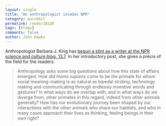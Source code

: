 ```yaml
---
layout: single 
title: "An anthropologist invades NPR" 
category: quickbit
permalink: /node/28128
tags: [blogs] 
comments: false 
author: John Hawks 
---
```


Anthropologist Barbara J. King has <a href="http://www.npr.org/blogs/13.7/2011/09/15/140461011/humans-and-other-animals-a-voice-from-anthropology">begun a stint as a writer at the NPR science and culture blog, 13.7</a>. In her introductory post, she gives a pr&egrave;cis of the field for the readers:

<blockquote>Anthropology asks some big questions about how this state of affairs emerged. How did <em>Homo sapiens</em> come to be the primate for whom social meaning-making is as natural as bipedal striding, technology making and communicating through endlessly inventive words and gestures? In what ways do we overlap with, and in what ways do we diverge from, other primates in this regard, indeed from other animals generally? How has our evolutionary journey been shaped by our interactions with the other animals who share our habitats, and who  in many cases  approach their lives as thinking, feeling beings in their own right?</blockquote>



